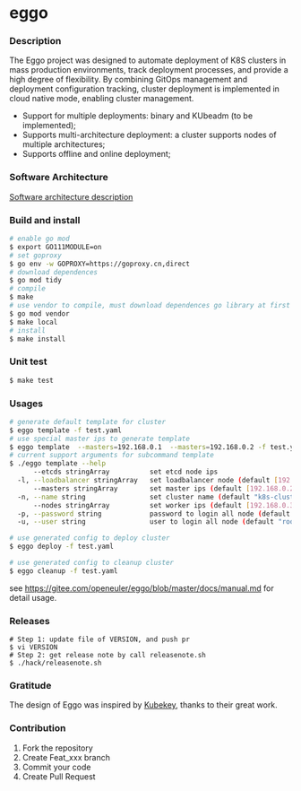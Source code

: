 # eggo

### Description
The Eggo project was designed to automate deployment of K8S clusters in mass production environments, track deployment processes, and provide a high degree of flexibility. By combining GitOps management and deployment configuration tracking, cluster deployment is implemented in cloud native mode, enabling cluster management.

- Support for multiple deployments: binary and KUbeadm (to be implemented);
- Supports multi-architecture deployment: a cluster supports nodes of multiple architectures;
- Supports offline and online deployment;

### Software Architecture
[Software architecture description](./docs/design.md)

### Build and install

```bash
# enable go mod
$ export GO111MODULE=on
# set goproxy
$ go env -w GOPROXY=https://goproxy.cn,direct
# download dependences
$ go mod tidy
# compile
$ make
# use vendor to compile, must download dependences go library at first
$ go mod vendor
$ make local
# install
$ make install
```

### Unit test

```bash
$ make test
```

### Usages

```bash
# generate default template for cluster
$ eggo template -f test.yaml
# use special master ips to generate template
$ eggo template  --masters=192.168.0.1  --masters=192.168.0.2 -f test.yaml
# current support arguments for subcommand template
$ ./eggo template --help
      --etcds stringArray          set etcd node ips
  -l, --loadbalancer stringArray   set loadbalancer node (default [192.168.0.1])
      --masters stringArray        set master ips (default [192.168.0.2])
  -n, --name string                set cluster name (default "k8s-cluster")
      --nodes stringArray          set worker ips (default [192.168.0.3,192.168.0.4])
  -p, --password string            password to login all node (default "123456")
  -u, --user string                user to login all node (default "root")

# use generated config to deploy cluster
$ eggo deploy -f test.yaml

# use generated config to cleanup cluster
$ eggo cleanup -f test.yaml
```

see https://gitee.com/openeuler/eggo/blob/master/docs/manual.md for detail usage.

### Releases

```
# Step 1: update file of VERSION, and push pr
$ vi VERSION
# Step 2: get release note by call releasenote.sh
$ ./hack/releasenote.sh
```

### Gratitude

The design of Eggo was inspired by [Kubekey](https://github.com/kubesphere/kubekey), thanks to their great work.

### Contribution

1.  Fork the repository
2.  Create Feat_xxx branch
3.  Commit your code
4.  Create Pull Request
